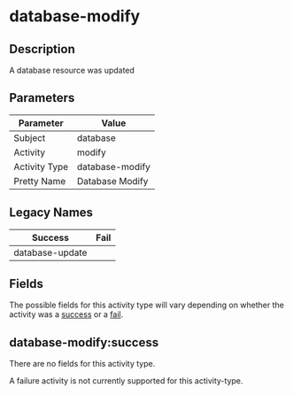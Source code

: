 database-modify
===============

Description
-----------
A database resource was updated

Parameters
----------
| Parameter     | Value           |
| ------------- | --------------- |
| Subject       | database        |
| Activity      | modify          |
| Activity Type | database-modify |
| Pretty Name   | Database Modify |

Legacy Names
------------
| Success             | Fail |
| ------------------- | ---- |
| database-update<br> |      |

Fields
------

The possible fields for this activity type will vary depending on whether the activity was a [success](#database-modifysuccess) or a [fail](#database-modifyfail).


database-modify:success
-----------------------

There are no fields for this activity type.


A failure activity is not currently supported for this activity-type.